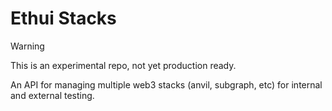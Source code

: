 # Ethui Stacks

> [!WARNING]
> This is an experimental repo, not yet production ready.

An API for managing multiple web3 stacks (anvil, subgraph, etc) for internal and external testing.
